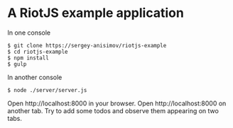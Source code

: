 # A RiotJS example application

In one console
```
$ git clone https://sergey-anisimov/riotjs-example
$ cd riotjs-example
$ npm install
$ gulp
```
In another console
```
$ node ./server/server.js
```
Open http://localhost:8000 in your browser.
Open http://localhost:8000 on another tab.
Try to add some todos and observe them appearing on two tabs.
